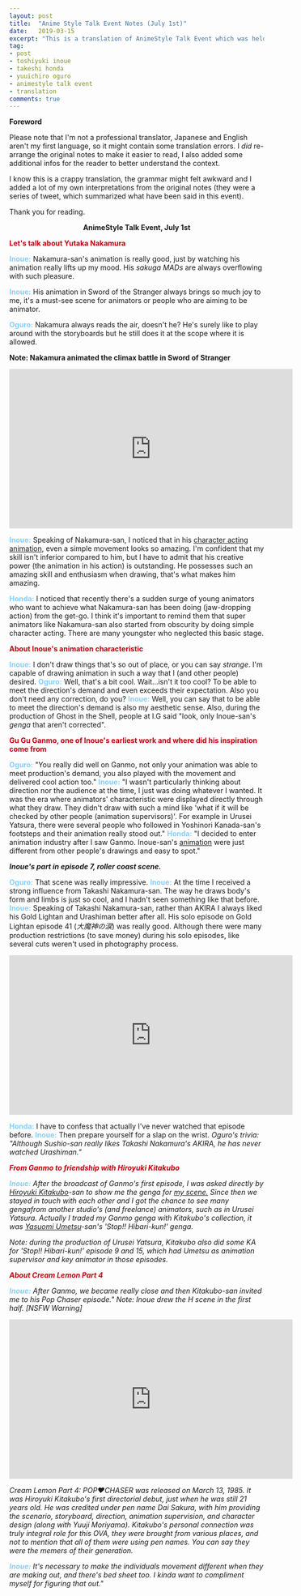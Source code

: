```yaml
---
layout: post
title:  "Anime Style Talk Event Notes (July 1st)"
date:   2019-03-15
excerpt: "This is a translation of AnimeStyle Talk Event which was held on July 1st 2018. "
tag:
- post
- toshiyuki inoue
- takeshi honda
- yuuichiro oguro
- animestyle talk event
- translation
comments: true
---
```

<b>Foreword</b>

Please note that I'm not a professional translator, Japanese and English aren't my first language, so it might contain some translation errors. I <i>did</i> re-arrange the original notes to make it easier to read, I also added some additional infos for the reader to better understand the context. 

I know this is a crappy translation, the grammar might felt awkward and I added a lot of my own interpretations from the original notes (they were a series of tweet, which summarized what have been said in this event). 

Thank you for reading. 

<center><b>AnimeStyle Talk Event, July 1st</b></center>

<font color="color:#7eb0e6;"><b>Let's talk about Yutaka Nakamura</b></font><br/>


<font color="#87CEFA"><b>Inoue:</b></font> Nakamura-san's animation is really good, just by watching his animation really lifts up my mood. His _sakuga MADs_ are always overflowing with such pleasure.  

<font color="#87CEFA"><b>Inoue:</b></font> His animation in Sword of the Stranger always brings so much joy to me, it's a must-see scene for animators or people who are aiming to be animator. 

<font color="#87CEFA"><b>Oguro:</b></font> Nakamura always reads the air, doesn't he?  He's surely like to play around with the storyboards but he still does it at the scope where it is allowed.

<font color=""><b>Note: Nakamura animated the climax battle in Sword of Stranger</b></font>

<iframe width="560" height="315" src="https://www.youtube.com/embed/ukQnsxUs1Fw" frameborder="0"> </iframe>
<br/>

<font color="#87CEFA"><b>Inoue:</b></font> Speaking of Nakamura-san, I noticed that in his <a href="https://www.sakugabooru.com/post?tags=yutaka_nakamura+character_acting+">character acting animation</a>, even a simple movement looks so amazing. I'm confident that my skill isn't inferior compared to him, but I have to admit that his creative power (the animation in his action) is outstanding. He possesses such an amazing skill and enthusiasm when drawing, that's what makes him amazing. 

<font color="#87CEFA"><b>Honda:</b></font> I noticed that recently there's a sudden surge of young animators who want to achieve what Nakamura-san has been doing (jaw-dropping action) from the get-go. I think it's important to remind them that super animators like Nakamura-san also started from obscurity by doing simple character acting. There are many youngster who neglected this basic stage.  

<font color="color:#7eb0e6;"><b>About Inoue's animation characteristic</b></font><br/>


<font color="#87CEFA"><b>Inoue:</b></font> I don't draw things that's so out of place, or you can say <i>strange</i>. I'm capable of drawing animation in such a way that I (and other people) desired.
<font color="#87CEFA"><b>Oguro:</b></font>  Well, that's a bit cool. Wait...isn't it too cool? To be able to meet the direction's demand and even exceeds their expectation. Also you don't need any correction, do you?
<font color="#87CEFA"><b>Inoue:</b></font>  Well, you can say that to be able to meet the direction's demand is also my aesthetic sense. Also, during the production of Ghost in the Shell, people at I.G said "look, only Inoue-san's <i>genga</i> that aren't corrected". 

<font color="color:#7eb0e6;"><b>Gu Gu Ganmo, one of Inoue's earliest work and where did his inspiration come from</b></font><br/>


<font color="#87CEFA"><b>Oguro:</b></font> "You really did well on Ganmo, not only your animation was able to meet production's demand, you also played with the movement and delivered cool action too."
<font color="#87CEFA"><b>Inoue:</b></font>  "I wasn't particularly thinking about direction nor the audience at the time, I just was doing whatever I wanted. It was the era where animators' characteristic were displayed directly through what they draw. They didn't draw with such a mind like 'what if it will be checked by other people (animation supervisors)'. For example in Urusei Yatsura, there were several people who followed in Yoshinori Kanada-san's footsteps and their animation really stood out."
<font color="#87CEFA"><b>Honda:</b></font>  "I decided to enter animation industry after I saw Ganmo. Inoue-san's <a href="https://www.sakugabooru.com/post?tags=gu_gu_ganmo+toshiyuki_inoue+">animation</a> were just different from other people's drawings and easy to spot."

<i><b>Inoue's part in episode 7, roller coast scene.</b></i>

<font color="#87CEFA"><b>Oguro:</b></font>  That scene was really impressive.
<font color="#87CEFA"><b>Inoue:</b></font>  At the time I received a strong influence from Takashi Nakamura-san. The way he draws body's form and limbs is just so cool, and I hadn't seen something like that before.
<font color="#87CEFA"><b>Inoue:</b></font>  Speaking of Takashi Nakamura-san, rather than AKIRA I always liked his Gold Lightan and Urashiman better after all. His solo episode on Gold Lightan episode 41 (<i>大魔神の涙</i>) was really good. Although there were many production restrictions (to save money) during his solo episodes, like several cuts weren't used in photography process.

<iframe width="560" height="315" src="https://www.youtube.com/watch?v=PI_JOqRO1VE" frameborder="0"> </iframe>
<br/>

<font color="#87CEFA"><b>Honda:</b></font>  I have to confess that actually I've never watched that episode before.
<font color="#87CEFA"><b>Inoue:</b></font>  Then prepare yourself for a slap on the wrist.
 <i>Oguro's trivia: "Although Sushio-san really likes Takashi Nakamura's AKIRA, he has never watched Urashiman."


<font color="color:#7eb0e6;"><b>From Ganmo to friendship with Hiroyuki Kitakubo</b></font><br/>


<font color="#87CEFA"><b>Inoue:</b></font>  After the broadcast of Ganmo's first episode, I was asked directly by <a href="https://www18.atwiki.jp/sakuga/pages/816.html">Hiroyuki Kitakubo</a>-san to show me the <i>genga </i>for <a href="https://www.sakugabooru.com/post/show/21369">my scene.</a> Since then we stayed in touch with each other and I got the chance to see many <i>genga</i>from another studio's (and freelance) animators, such as in Urusei Yatsura. Actually I traded my Ganmo <i>genga</i> with Kitakubo's collection, it was <a href="https://www18.atwiki.jp/sakuga/pages/55.html">Yasuomi Umetsu</a>-san's 'Stop!! Hibari-kun!' <i>genga</i>.

<i>Note</i>: during the production of Urusei Yatsura, Kitakubo also did some KA for 'Stop!! Hibari-kun!' episode 9 and 15, which had Umetsu as animation supervisor and key animator in those episodes.
 
<font color="color:#7eb0e6;"><b>About Cream Lemon Part 4</b></font><br/>


<font color="#87CEFA"><b>Inoue:</b></font> After Ganmo, we became really close and then Kitakubo-san invited me to his Pop Chaser episode."
<i>Note: Inoue drew the H scene in the first half. [NSFW Warning]</i>

<iframe width="560" height="315" src="https://vimeo.com/247650360" frameborder="0"> </iframe>
<br/>

<i>Cream Lemon Part 4: POP♥CHASER was released on March 13, 1985. It was Hiroyuki Kitakubo's first directorial debut, just when he was still 21 years old. He was credited under pen name Dai Sakura, with him providing the scenario, storyboard, direction, animation supervision, and character design (along with Yuuji Moriyama). Kitakubo's personal connection was truly integral role for this OVA, they were brought from various places, and not to mention that all of them were using pen names. You can say they were the memers of their generation. </i>

<font color="#87CEFA"><b>Inoue:</b></font> It's necessary to make the individuals movement different when they are making out, and there's bed sheet too. I kinda want to compliment myself for figuring that out."